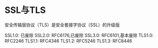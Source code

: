 # SSL与TLS

安全传输层协议（TLS）是安全套接字协议（SSL）的升级版

SSL1.0: 已废除
SSL2.0: RFC6176,已废除
SSL3.0: RFC6101,基本废除
TLS1.0: RFC2246
TLS1.1: RFC4346
TLS1.2: RFC5246
TLS1.3: RFC8446
